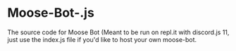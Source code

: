 # Moose-Bot-.js
The source code for Moose Bot
(Meant to be run on repl.it with discord.js 11, just use the index.js file if you'd like to host your own moose-bot.
